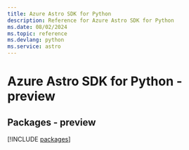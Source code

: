 ```yaml
---
title: Azure Astro SDK for Python
description: Reference for Azure Astro SDK for Python
ms.date: 08/02/2024
ms.topic: reference
ms.devlang: python
ms.service: astro
---
```

# Azure Astro SDK for Python - preview
## Packages - preview
[!INCLUDE [packages](astro-index.md)]